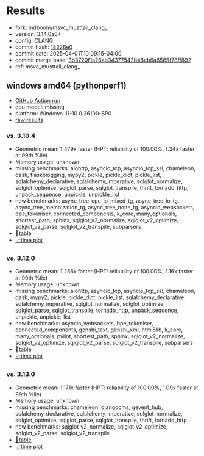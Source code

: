 # Results

- fork: mdboom/msvc_musttail_clang_
- version: 3.14.0a6+
- config: CLANG
- commit hash: [18326e0](https://github.com/mdboom/cpython/commit/18326e0)
- commit date: 2025-04-01T10:09:15-04:00
- commit merge base: [3b3720f1a26ab34377542b48eb6a6565f78ff892](https://github.com/python/cpython/commit/3b3720f1a26ab34377542b48eb6a6565f78ff892)
- ref: msvc_musttail_clang_

## windows amd64 (pythonperf1)

- [GitHub Action run](https://github.com/faster-cpython/benchmarking/actions/runs/14197879081)
- cpu model: missing
- platform: Windows-11-10.0.26100-SP0
- [raw results](bm-20250401-pythonperf1-amd64-mdboom-msvc_musttail_clang_-3.14.0a6%2B-18326e0.json)

### vs. 3.10.4

- Geometric mean: 1.479x faster (HPT: reliability of 100.00%, 1.34x faster at 99th %ile)
- Memory usage: unknown
- missing benchmarks: aiohttp, asyncio_tcp, asyncio_tcp_ssl, chameleon, dask, flaskblogging, mypy2, pickle, pickle_dict, pickle_list, sqlalchemy_declarative, sqlalchemy_imperative, sqlglot_normalize, sqlglot_optimize, sqlglot_parse, sqlglot_transpile, thrift, tornado_http, unpack_sequence, unpickle, unpickle_list
- new benchmarks: async_tree_cpu_io_mixed_tg, async_tree_io_tg, async_tree_memoization_tg, async_tree_none_tg, asyncio_websockets, bpe_tokeniser, connected_components, k_core, many_optionals, shortest_path, sphinx, sqlglot_v2_normalize, sqlglot_v2_optimize, sqlglot_v2_parse, sqlglot_v2_transpile, subparsers
- [📄table](bm-20250401-pythonperf1-amd64-mdboom-msvc_musttail_clang_-3.14.0a6%2B-18326e0-vs-3.10.4.md)
- [📈time plot](bm-20250401-pythonperf1-amd64-mdboom-msvc_musttail_clang_-3.14.0a6%2B-18326e0-vs-3.10.4.svg)

### vs. 3.12.0

- Geometric mean: 1.256x faster (HPT: reliability of 100.00%, 1.16x faster at 99th %ile)
- Memory usage: unknown
- missing benchmarks: aiohttp, asyncio_tcp, asyncio_tcp_ssl, chameleon, dask, mypy2, pickle, pickle_dict, pickle_list, sqlalchemy_declarative, sqlalchemy_imperative, sqlglot_normalize, sqlglot_optimize, sqlglot_parse, sqlglot_transpile, tornado_http, unpack_sequence, unpickle, unpickle_list
- new benchmarks: asyncio_websockets, bpe_tokeniser, connected_components, genshi_text, genshi_xml, html5lib, k_core, many_optionals, pylint, shortest_path, sphinx, sqlglot_v2_normalize, sqlglot_v2_optimize, sqlglot_v2_parse, sqlglot_v2_transpile, subparsers
- [📄table](bm-20250401-pythonperf1-amd64-mdboom-msvc_musttail_clang_-3.14.0a6%2B-18326e0-vs-3.12.0.md)
- [📈time plot](bm-20250401-pythonperf1-amd64-mdboom-msvc_musttail_clang_-3.14.0a6%2B-18326e0-vs-3.12.0.svg)

### vs. 3.13.0

- Geometric mean: 1.171x faster (HPT: reliability of 100.00%, 1.09x faster at 99th %ile)
- Memory usage: unknown
- missing benchmarks: chameleon, djangocms, gevent_hub, sqlalchemy_declarative, sqlalchemy_imperative, sqlglot_normalize, sqlglot_optimize, sqlglot_parse, sqlglot_transpile, thrift, tornado_http
- new benchmarks: sqlglot_v2_normalize, sqlglot_v2_optimize, sqlglot_v2_parse, sqlglot_v2_transpile
- [📄table](bm-20250401-pythonperf1-amd64-mdboom-msvc_musttail_clang_-3.14.0a6%2B-18326e0-vs-3.13.0.md)
- [📈time plot](bm-20250401-pythonperf1-amd64-mdboom-msvc_musttail_clang_-3.14.0a6%2B-18326e0-vs-3.13.0.svg)

